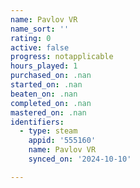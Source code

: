 ```yaml
---
name: Pavlov VR
name_sort: ''
rating: 0
active: false
progress: notapplicable
hours_played: 1
purchased_on: .nan
started_on: .nan
beaten_on: .nan
completed_on: .nan
mastered_on: .nan
identifiers:
  - type: steam
    appid: '555160'
    name: Pavlov VR
    synced_on: '2024-10-10'

---
```

